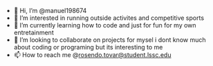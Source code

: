 - 👋 Hi, I’m @manuel198674
- 👀 I’m interested in running outside activites and competitive sports 
- 🌱 I’m currently learning how to code and just for fun for my own entretainment 
- 💞️ I’m looking to collaborate on projects for mysel i dont know much about coding or programing but its interesting to me 
- 📫 How to reach me @rosendo.tovar@student.lssc.edu

<!---
manuel198674/manuel198674 is a ✨ special ✨ repository because its `README.md` (this file) appears on your GitHub profile.
You can click the Preview link to take a look at your changes.
--->
